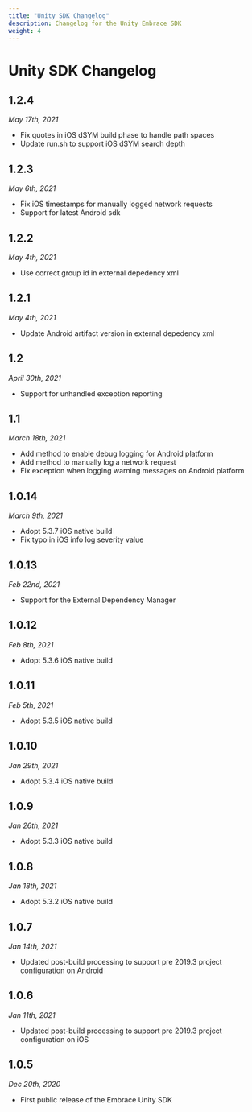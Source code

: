 ```yaml
---
title: "Unity SDK Changelog"
description: Changelog for the Unity Embrace SDK
weight: 4
---
```


# Unity SDK Changelog

## 1.2.4
*May 17th, 2021*

* Fix quotes in iOS dSYM build phase to handle path spaces
* Update run.sh to support iOS dSYM search depth

## 1.2.3
*May 6th, 2021*

* Fix iOS timestamps for manually logged network requests
* Support for latest Android sdk

## 1.2.2
*May 4th, 2021*

* Use correct group id in external depedency xml

## 1.2.1
*May 4th, 2021*

* Update Android artifact version in external depedency xml

## 1.2
*April 30th, 2021*

* Support for unhandled exception reporting

## 1.1
*March 18th, 2021*

* Add method to enable debug logging for Android platform
* Add method to manually log a network request
* Fix exception when logging warning messages on Android platform

## 1.0.14
*March 9th, 2021*

* Adopt 5.3.7 iOS native build
* Fix typo in iOS info log severity value

## 1.0.13
*Feb 22nd, 2021*

* Support for the External Dependency Manager

## 1.0.12
*Feb 8th, 2021*

* Adopt 5.3.6 iOS native build

## 1.0.11
*Feb 5th, 2021*

* Adopt 5.3.5 iOS native build

## 1.0.10
*Jan 29th, 2021*

* Adopt 5.3.4 iOS native build

## 1.0.9
*Jan 26th, 2021*

* Adopt 5.3.3 iOS native build

## 1.0.8
*Jan 18th, 2021*

* Adopt 5.3.2 iOS native build

## 1.0.7
*Jan 14th, 2021*

* Updated post-build processing to support pre 2019.3 project configuration on Android

## 1.0.6
*Jan 11th, 2021*

* Updated post-build processing to support pre 2019.3 project configuration on iOS

## 1.0.5
*Dec 20th, 2020*

* First public release of the Embrace Unity SDK